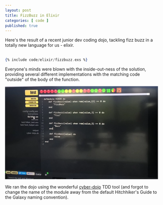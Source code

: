 ```yaml
---
layout: post
title: FizzBuzz in Elixir
categories: [ code ]
published: true
---
```


Here's the result of a recent junior dev coding dojo, tackling fizz buzz in a totally new language for us - elixir.

```elixir

{% include code/elixir/fizzbuzz.exs %}

```

Everyone's minds were blown with the inside-out-ness of the solution, providing several different implementations with 
the matching code "outside" of the body of the function. 

<img src="/img/posts/fizz-buzz-in-elixir/fizz-buzz-in-elixir.webp" alt="fizz buzz" class="u-max-full-width" />

We ran the dojo using the wonderful <a href="http://cyber-dojo.org">cyber-dojo</a> TDD tool (and forgot to change the name 
of the module away from the default Hitchhiker's Guide to the Galaxy naming convention). 
